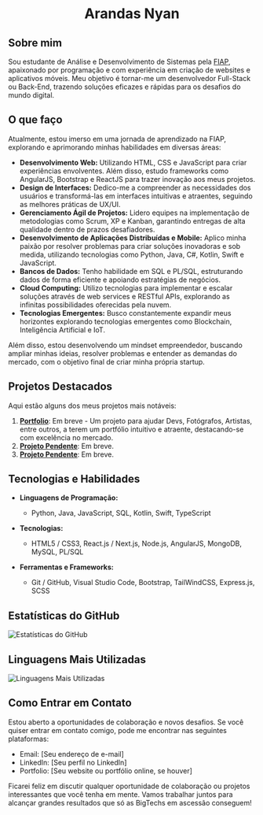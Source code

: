 <h1 align="center">Arandas Nyan</h1>

## Sobre mim

Sou estudante de Análise e Desenvolvimento de Sistemas pela [FIAP](https://fiap.com.br), apaixonado por programação e com experiência em criação de websites e aplicativos móveis. Meu objetivo é tornar-me um desenvolvedor Full-Stack ou Back-End, trazendo soluções eficazes e rápidas para os desafios do mundo digital.

## O que faço

Atualmente, estou imerso em uma jornada de aprendizado na FIAP, explorando e aprimorando minhas habilidades em diversas áreas:

- **Desenvolvimento Web:** Utilizando HTML, CSS e JavaScript para criar experiências envolventes. Além disso, estudo frameworks como AngularJS, Bootstrap e ReactJS para trazer inovação aos meus projetos.
- **Design de Interfaces:** Dedico-me a compreender as necessidades dos usuários e transformá-las em interfaces intuitivas e atraentes, seguindo as melhores práticas de UX/UI.
- **Gerenciamento Ágil de Projetos:** Lidero equipes na implementação de metodologias como Scrum, XP e Kanban, garantindo entregas de alta qualidade dentro de prazos desafiadores.
- **Desenvolvimento de Aplicações Distribuídas e Mobile:** Aplico minha paixão por resolver problemas para criar soluções inovadoras e sob medida, utilizando tecnologias como Python, Java, C#, Kotlin, Swift e JavaScript.
- **Bancos de Dados:** Tenho habilidade em SQL e PL/SQL, estruturando dados de forma eficiente e apoiando estratégias de negócios.
- **Cloud Computing:** Utilizo tecnologias para implementar e escalar soluções através de web services e RESTful APIs, explorando as infinitas possibilidades oferecidas pela nuvem.
- **Tecnologias Emergentes:** Busco constantemente expandir meus horizontes explorando tecnologias emergentes como Blockchain, Inteligência Artificial e IoT.

Além disso, estou desenvolvendo um mindset empreendedor, buscando ampliar minhas ideias, resolver problemas e entender as demandas do mercado, com o objetivo final de criar minha própria startup.

## Projetos Destacados

Aqui estão alguns dos meus projetos mais notáveis:

1. **[Portfolio](#)**: Em breve - Um projeto para ajudar Devs, Fotógrafos, Artistas, entre outros, a terem um portfólio intuitivo e atraente, destacando-se com excelência no mercado.
2. **[Projeto Pendente](#)**: Em breve.
3. **[Projeto Pendente](#)**: Em breve.

## Tecnologias e Habilidades

- **Linguagens de Programação:**
  - Python, Java, JavaScript, SQL, Kotlin, Swift, TypeScript

- **Tecnologias:**
  - HTML5 / CSS3, React.js / Next.js, Node.js, AngularJS, MongoDB, MySQL, PL/SQL

- **Ferramentas e Frameworks:**
  - Git / GitHub, Visual Studio Code, Bootstrap, TailWindCSS, Express.js, SCSS

## Estatísticas do GitHub

![Estatísticas do GitHub](https://github-readme-stats.vercel.app/api?username=ArandasNyan&show_icons=true)

## Linguagens Mais Utilizadas

![Linguagens Mais Utilizadas](https://github-readme-stats.vercel.app/api/top-langs/?username=ArandasNyan&layout=compact)

## Como Entrar em Contato

Estou aberto a oportunidades de colaboração e novos desafios. Se você quiser entrar em contato comigo, pode me encontrar nas seguintes plataformas:

- Email: [Seu endereço de e-mail]
- LinkedIn: [Seu perfil no LinkedIn]
- Portfolio: [Seu website ou portfólio online, se houver]

Ficarei feliz em discutir qualquer oportunidade de colaboração ou projetos interessantes que você tenha em mente. Vamos trabalhar juntos para alcançar grandes resultados que só as BigTechs em ascessão conseguem!
